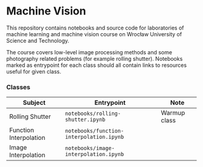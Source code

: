 # Machine Vision

This repository contains notebooks and source code for laboratories of machine
learning and machine vision course on Wrocław University of Science and Technology. 

The course covers low-level image processing methods and some photography
related problems (for example rolling shutter). Notebooks marked as entrypoint
for each class should all contain links to resources useful for given class.

### Classes

| Subject                 | Entrypoint                               | Note         |
|-------------------------|------------------------------------------|--------------|
| Rolling Shutter         | `notebooks/rolling-shutter.ipynb`        | Warmup class |
| Function Interpolation  | `notebooks/function-interpolation.ipynb` |              |
| Image Interpolation     | `notebooks/image-interpolation.ipynb`    |              |
